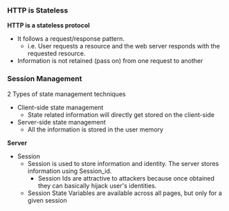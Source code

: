 ### HTTP is Stateless
**HTTP is a stateless protocol**
- It follows a request/response pattern. 
	- i.e. User requests a resource and the web server responds with the requested resource.
- Information is not retained (pass on) from one request to another

### Session Management
2 Types of state management techniques
- Client-side state management
	- State related information will directly get stored on the client-side
- Server-side state management
	- All the information is stored in the user memory


**Server**
- Session
	- Session is used to store information and identity. The server stores information using Session_id.
		- Session Ids are attractive to attackers because once obtained they can basically hijack user's identities.
	- Session State Variables are available across all pages, but only for a given session 
